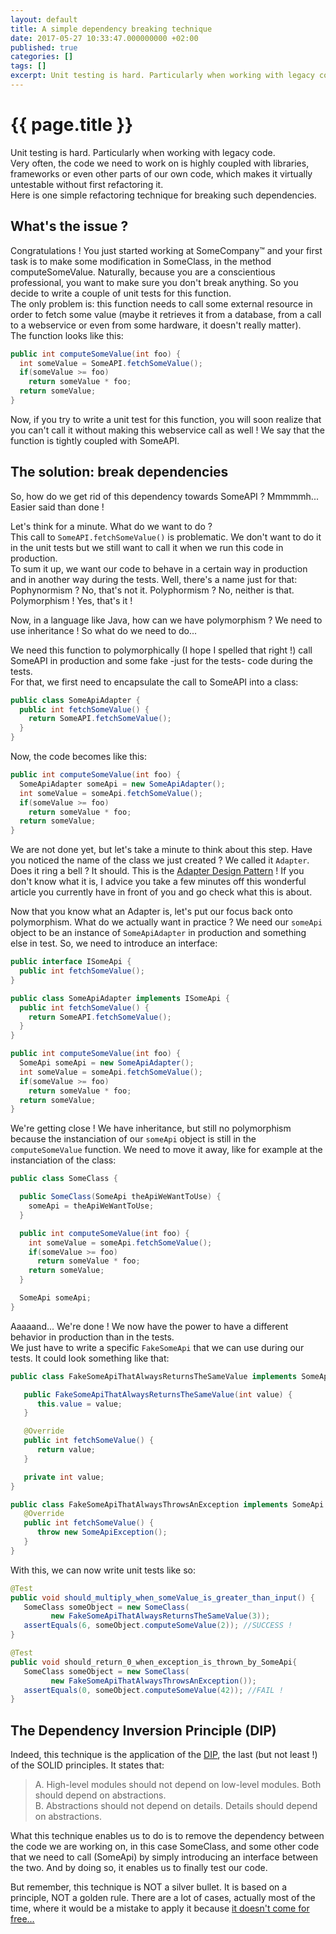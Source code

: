 ```yaml
---
layout: default
title: A simple dependency breaking technique
date: 2017-05-27 10:33:47.000000000 +02:00
published: true
categories: []
tags: []
excerpt: Unit testing is hard. Particularly when working with legacy code. Here is one simple refactoring technique for breaking dependencies.
---
```


# {{ page.title }}

Unit testing is hard. Particularly when working with legacy code.  
Very often, the code we need to work on is highly coupled with libraries, frameworks or even other parts of our own code, which makes it virtually untestable without first refactoring it.  
Here is one simple refactoring technique for breaking such dependencies.

## What's the issue ?

Congratulations ! You just started working at SomeCompany™ and your first task is to make some modification in SomeClass, in the method computeSomeValue. Naturally, because you are a conscientious professional, you want to make sure you don't break anything. So you decide to write a couple of unit tests for this function.  
The only problem is: this function needs to call some external resource in order to fetch some value (maybe it retrieves it from a database, from a call to a webservice or even from some hardware, it doesn't really matter).  
The function looks like this:

```java
public int computeSomeValue(int foo) { 
  int someValue = SomeAPI.fetchSomeValue();
  if(someValue >= foo)
    return someValue * foo;
  return someValue;
}
```

Now, if you try to write a unit test for this function, you will soon realize that you can't call it without making this webservice call as well ! We say that the function is tightly coupled with SomeAPI.

## The solution: break dependencies

So, how do we get rid of this dependency towards SomeAPI ? Mmmmmh... Easier said than done !

Let's think for a minute. What do we want to do ?  
This call to `SomeAPI.fetchSomeValue()` is problematic. We don't want to do it in the unit tests but we still want to call it when we run this code in production.  
To sum it up, we want our code to behave in a certain way in production and in another way during the tests. Well, there's a name just for that: Pophynormism ? No, that's not it. Polyphormism ? No, neither is that. Polymorphism ! Yes, that's it !

Now, in a language like Java, how can we have polymorphism ? We need to use inheritance ! So what do we need to do...

We need this function to polymorphically (I hope I spelled that right !) call SomeAPI in production and some fake -just for the tests- code during the tests.  
For that, we first need to encapsulate the call to SomeAPI into a class:

```java
public class SomeApiAdapter {
  public int fetchSomeValue() {
    return SomeAPI.fetchSomeValue();
  }
}
```

Now, the code becomes like this:

```java
public int computeSomeValue(int foo) {
  SomeApiAdapter someApi = new SomeApiAdapter();
  int someValue = someApi.fetchSomeValue();
  if(someValue >= foo)
    return someValue * foo;
  return someValue;
}
```

We are not done yet, but let's take a minute to think about this step. Have you noticed the name of the class we just created ? We called it `Adapter`. Does it ring a bell ? It should. This is the [Adapter Design Pattern](https://en.wikipedia.org/wiki/Adapter_pattern) ! If you don't know what it is, I advice you take a few minutes off this wonderful article you currently have in front of you and go check what this is about.

Now that you know what an Adapter is, let's put our focus back onto polymorphism. What do we actually want in practice ? We need our `someApi` object to be an instance of `SomeApiAdapter` in production and something else in test. So, we need to introduce an interface:

```java
public interface ISomeApi {
  public int fetchSomeValue();
}

public class SomeApiAdapter implements ISomeApi {
  public int fetchSomeValue() {
    return SomeAPI.fetchSomeValue();
  }
}
```

```java
public int computeSomeValue(int foo) {
  SomeApi someApi = new SomeApiAdapter();
  int someValue = someApi.fetchSomeValue();
  if(someValue >= foo)
    return someValue * foo;
  return someValue;
}
```

We're getting close ! We have inheritance, but still no polymorphism because the instanciation of our `someApi` object is still in the `computeSomeValue` function. We need to move it away, like for example at the instanciation of the class:

```java
public class SomeClass {

  public SomeClass(SomeApi theApiWeWantToUse) {
    someApi = theApiWeWantToUse;
  }

  public int computeSomeValue(int foo) {
    int someValue = someApi.fetchSomeValue();
    if(someValue >= foo)
      return someValue * foo;
    return someValue;
  }

  SomeApi someApi;
}
```

Aaaaand... We're done ! We now have the power to have a different behavior in production than in the tests.  
We just have to write a specific `FakeSomeApi` that we can use during our tests. It could look something like that:

```java
public class FakeSomeApiThatAlwaysReturnsTheSameValue implements SomeApi {

   public FakeSomeApiThatAlwaysReturnsTheSameValue(int value) {
      this.value = value;
   }

   @Override
   public int fetchSomeValue() {
      return value;
   }

   private int value;
}

public class FakeSomeApiThatAlwaysThrowsAnException implements SomeApi {
   @Override
   public int fetchSomeValue() {
      throw new SomeApiException();
   }
}
```

With this, we can now write unit tests like so:

```java
@Test
public void should_multiply_when_someValue_is_greater_than_input() {
   SomeClass someObject = new SomeClass(
         new FakeSomeApiThatAlwaysReturnsTheSameValue(3));
   assertEquals(6, someObject.computeSomeValue(2)); //SUCCESS !
}

@Test
public void should_return_0_when_exception_is_thrown_by_SomeApi{
   SomeClass someObject = new SomeClass(
         new FakeSomeApiThatAlwaysThrowsAnException());
   assertEquals(0, someObject.computeSomeValue(42)); //FAIL !
}
```

## The Dependency Inversion Principle (DIP)

Indeed, this technique is the application of the [DIP](https://drive.google.com/file/d/0BwhCYaYDn8EgMjdlMWIzNGUtZTQ0NC00ZjQ5LTkwYzQtZjRhMDRlNTQ3ZGMz/view), the last (but not least !) of the SOLID principles. It states that:

> A. High-level modules should not depend on low-level modules. Both should depend on abstractions.  
> B. Abstractions should not depend on details. Details should depend on abstractions.

What this technique enables us to do is to remove the dependency between the code we are working on, in this case SomeClass, and some other code that we need to call (SomeApi) by simply introducing an interface between the two. And by doing so, it enables us to finally test our code.

But remember, this technique is NOT a silver bullet. It is based on a principle, NOT a golden rule. There are a lot of cases, actually most of the time, where it would be a mistake to apply it because [it doesn't come for free...](http://sam-koblenski.blogspot.fr/2014/07/the-cost-of-abstraction.html)
